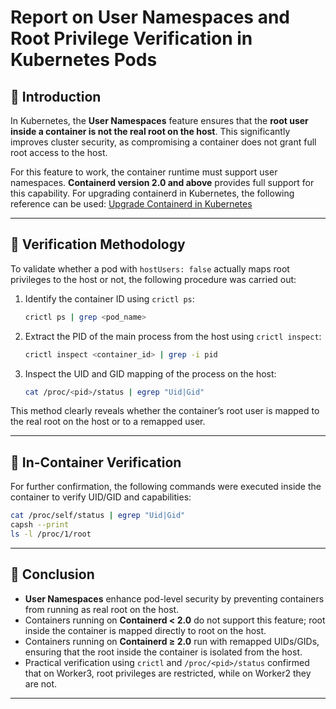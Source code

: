 
# Report on **User Namespaces** and Root Privilege Verification in Kubernetes Pods

## 🎯  Introduction

In Kubernetes, the **User Namespaces** feature ensures that the **root user inside a container is not the real root on the host**. This significantly improves cluster security, as compromising a container does not grant full root access to the host.

For this feature to work, the container runtime must support user namespaces. **Containerd version 2.0 and above** provides full support for this capability. For upgrading containerd in Kubernetes, the following reference can be used:
[Upgrade Containerd in Kubernetes](https://github.com/NasimTbp/kubernetes/blob/main/containerd-update.md)


---

## 🎯  Verification Methodology

To validate whether a pod with `hostUsers: false` actually maps root privileges to the host or not, the following procedure was carried out:

1. Identify the container ID using `crictl ps`:

   ```bash
   crictl ps | grep <pod_name>
   ```

2. Extract the PID of the main process from the host using `crictl inspect`:

   ```bash
   crictl inspect <container_id> | grep -i pid
   ```

3. Inspect the UID and GID mapping of the process on the host:

   ```bash
   cat /proc/<pid>/status | egrep "Uid|Gid"
   ```

This method clearly reveals whether the container’s root user is mapped to the real root on the host or to a remapped user.


---

## 🎯 In-Container Verification

For further confirmation, the following commands were executed inside the container to verify UID/GID and capabilities:

```bash
cat /proc/self/status | egrep "Uid|Gid"
capsh --print
ls -l /proc/1/root
```

---

## 🎯 Conclusion

* **User Namespaces** enhance pod-level security by preventing containers from running as real root on the host.
* Containers running on **Containerd < 2.0** do not support this feature; root inside the container is mapped directly to root on the host.
* Containers running on **Containerd ≥ 2.0** run with remapped UIDs/GIDs, ensuring that the root inside the container is isolated from the host.
* Practical verification using `crictl` and `/proc/<pid>/status` confirmed that on Worker3, root privileges are restricted, while on Worker2 they are not.

---
